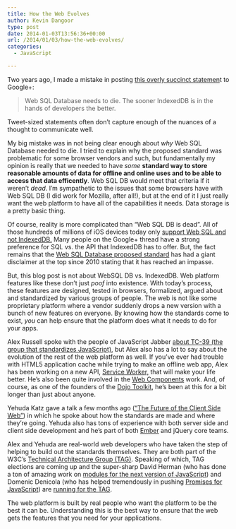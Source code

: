 ```yaml
---
title: How the Web Evolves
author: Kevin Dangoor
type: post
date: 2014-01-03T13:56:36+00:00
url: /2014/01/03/how-the-web-evolves/
categories:
  - JavaScript

---
```

Two years ago, I made a mistake in posting <a href="https://plus.google.com/app/basic/stream/z124vxybvqf2ixcg504ccxgwwuebyh4rb1s" target="_self" title="">this overly succinct statemen</a>t to Google+:

> Web SQL Database needs to die. The sooner IndexedDB is in the hands of developers the better.

Tweet-sized statements often don&#8217;t capture enough of the nuances of a thought to communicate well.

My big mistake was in not being clear enough about _why_ Web SQL Database needed to die. I tried to explain why the proposed standard was problematic for some browser vendors and such, but fundamentally my opinion is really that we needed to have _some_ **standard way to store reasonable amounts of data for offline and online uses and to be able to access that data efficently**. Web SQL DB would meet that criteria if it weren&#8217;t _dead_. I&#8217;m sympathetic to the issues that some browsers have with Web SQL DB (I did work for Mozilla, after all!), but at the end of it I just really want the web platform to have all of the capabilities it needs. Data storage is a pretty basic thing.

Of course, reality is more complicated than &#8220;Web SQL DB is dead&#8221;. All of those hundreds of millions of iOS devices today only <a href="http://caniuse.com/#search=Database" target="_self" title="">support Web SQL and not IndexedDB.</a> Many people on the Google+ thread have a strong preference for SQL vs. the API that IndexedDB has to offer. But, the fact remains that the <a href="http://www.w3.org/TR/webdatabase/" target="_self" title="">Web SQL Database proposed standard</a> has had a giant disclaimer at the top since 2010 stating that it has reached an impasse.

But, this blog post is not about WebSQL DB vs. IndexedDB. Web platform features like these don&#8217;t just _poof_ into existence. With today&#8217;s process, these features are designed, tested in browsers, formalized, argued about and standardized by various groups of people. The web is not like some proprietary platform where a vendor suddenly drops a new version with a bunch of new features on everyone. By knowing how the standards come to exist, _you_ can help ensure that the platform does what it needs to do for your apps.

Alex Russell spoke with the people of JavaScript Jabber <a href="http://javascriptjabber.com/087-jsj-tc39-with-alex-russell/" target="_self" title="">about TC-39 (the group that standardizes JavaScript)</a>, but Alex also has a lot to say about the evolution of the rest of the web platform as well. If you&#8217;ve ever had trouble with HTML5 application cache while trying to make an offline web app, Alex has been working on a new API, <a href="https://github.com/slightlyoff/ServiceWorker/" target="_self" title="">Service Worker,</a> that will make your life better. He&#8217;s also been quite involved in the <a href="http://www.w3.org/TR/components-intro/" target="_self" title="">Web Components</a> work. And, of course, as one of the founders of the <a href="http://dojotoolkit.org" target="_self" title="">Dojo Toolkit</a>, he&#8217;s been at this for a bit longer than just about anyone.

Yehuda Katz gave a talk a few months ago (<a href="http://www.youtube.com/watch?v=EcyxXPILO8E" target="_self" title="">&#8220;The Future of the Client Side Web&#8221;</a>) in which he spoke about how the standards are made and where they&#8217;re going. Yehuda also has tons of experience with both server side and client side development and he&#8217;s part of both <a href="http://emberjs.com" target="_self" title="">Ember</a> and jQuery core teams.

Alex and Yehuda are real-world web developers who have taken the step of helping to build out the standards themselves. They are both part of the W3C&#8217;s <a href="http://www.w3.org/2001/tag/" target="_self" title="">Technical Architecture Group (TAG)</a>. Speaking of which, TAG elections are coming up and the super-sharp David Herman (who has done a ton of amazing work on <a href="http://wiki.ecmascript.org/doku.php?id=harmony:modules" target="_self" title="">modules for the next version of JavaScript</a>) and Domenic Denicola (who has helped tremendously in pushing <a href="https://github.com/domenic/promises-unwrapping" target="_self" title="">Promises for JavaScript</a>) are <a href="http://calculist.org/blog/2014/01/02/i-m-running-for-the-w3c-tag/" target="_self" title="">running for the TAG</a>.

The web platform is built by real people who want the platform to be the best it can be. Understanding this is the best way to ensure that the web gets the features that you need for your applications.